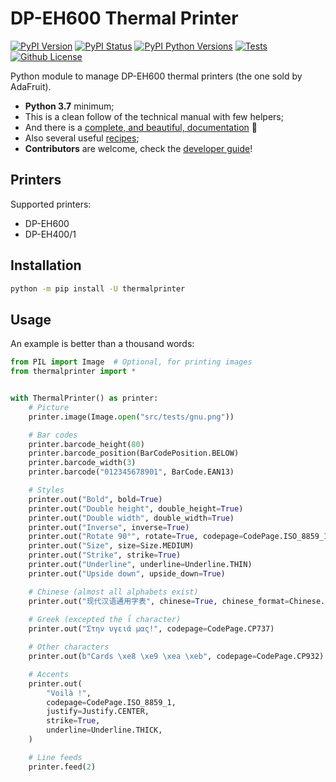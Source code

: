 # DP-EH600 Thermal Printer

[![PyPI Version](https://img.shields.io/pypi/v/thermalprinter.svg)](https://pypi.python.org/pypi/thermalprinter)
[![PyPI Status](https://img.shields.io/pypi/status/thermalprinter.svg)](https://pypi.python.org/pypi/thermalprinter)
[![PyPI Python Versions](https://img.shields.io/pypi/pyversions/thermalprinter.svg)](https://pypi.python.org/pypi/thermalprinter)
[![Tests](https://github.com/BoboTiG/thermalprinter/actions/workflows/tests.yml/badge.svg?branch=master)](https://github.com/BoboTiG/thermalprinter/actions/workflows/tests.yml)
[![Github License](https://img.shields.io/github/license/BoboTiG/thermalprinter.svg)](https://github.com/BoboTiG/thermalprinter/blob/master/LICENSE)

Python module to manage DP-EH600 thermal printers (the one sold by AdaFruit).

- **Python 3.7** minimum;
- This is a clean follow of the technical manual with few helpers;
- And there is a [complete, and beautiful, documentation](https://thermalprinter.readthedocs.io) 🙂
- Also several useful [recipes](https://github.com/BoboTiG/thermalprinter-recipes);
- **Contributors** are welcome, check the [developer guide](https://thermalprinter.readthedocs.io/developers.html)!

## Printers

Supported printers:

- DP-EH600
- DP-EH400/1

## Installation

```bash
python -m pip install -U thermalprinter
```

## Usage

An example is better than a thousand words:

```python
from PIL import Image  # Optional, for printing images
from thermalprinter import *


with ThermalPrinter() as printer:
    # Picture
    printer.image(Image.open("src/tests/gnu.png"))

    # Bar codes
    printer.barcode_height(80)
    printer.barcode_position(BarCodePosition.BELOW)
    printer.barcode_width(3)
    printer.barcode("012345678901", BarCode.EAN13)

    # Styles
    printer.out("Bold", bold=True)
    printer.out("Double height", double_height=True)
    printer.out("Double width", double_width=True)
    printer.out("Inverse", inverse=True)
    printer.out("Rotate 90°", rotate=True, codepage=CodePage.ISO_8859_1)
    printer.out("Size", size=Size.MEDIUM)
    printer.out("Strike", strike=True)
    printer.out("Underline", underline=Underline.THIN)
    printer.out("Upside down", upside_down=True)

    # Chinese (almost all alphabets exist)
    printer.out("现代汉语通用字表", chinese=True, chinese_format=Chinese.UTF_8)
                
    # Greek (excepted the ΐ character)
    printer.out("Στην υγειά μας!", codepage=CodePage.CP737)

    # Other characters
    printer.out(b"Cards \xe8 \xe9 \xea \xeb", codepage=CodePage.CP932)

    # Accents
    printer.out(
        "Voilà !",
        codepage=CodePage.ISO_8859_1,
        justify=Justify.CENTER,
        strike=True,
        underline=Underline.THICK,
    )

    # Line feeds
    printer.feed(2)
```
